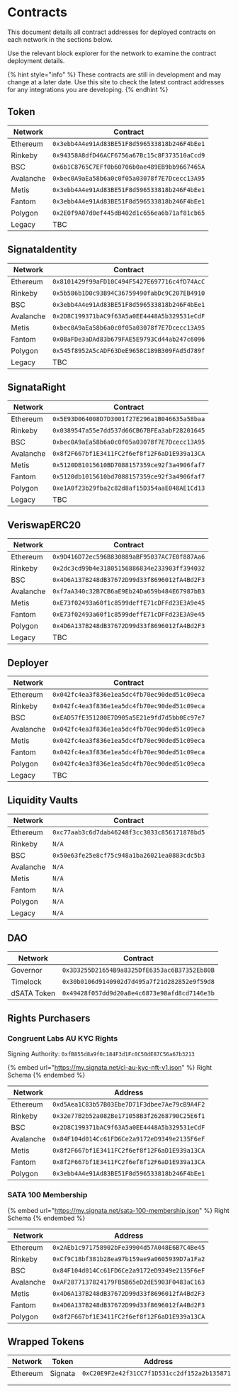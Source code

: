 # Contracts

This document details all contract addresses for deployed contracts on each network in the sections below.

Use the relevant block explorer for the network to examine the contract deployment details.

{% hint style="info" %}
These contracts are still in development and may change at a later date. Use this site to check the latest contract addresses for any integrations you are developing.
{% endhint %}

## Token

| Network   | Contract                                     |
| --------- | -------------------------------------------- |
| Ethereum  | `0x3ebb4A4e91Ad83BE51F8d596533818b246F4bEe1` |
| Rinkeby   | `0x94358A8dfD46ACF6756a67Bc15c8F373510aCcd9` |
| BSC       | `0x6b1C8765C7EFf0b60706b0ae489EB9bb9667465A` |
| Avalanche | `0xbec0A9aEa58b6a0c0f05a03078f7E7Dcecc13A95` |
| Metis     | `0x3ebb4A4e91Ad83BE51F8d596533818b246F4bEe1` |
| Fantom    | `0x3ebb4A4e91Ad83BE51F8d596533818b246F4bEe1` |
| Polygon   | `0x2E0f9A07d0ef445dB402d1c656ea6b71af81cb65` |
| Legacy    | TBC                                          |

## SignataIdentity

| Network   | Contract                                     |
| --------- | -------------------------------------------- |
| Ethereum  | `0x8101429f99aFD10C494F5427E697716c4fD74AcC` |
| Rinkeby   | `0x5b586b1D0c93B94C36759490fabDc9C207EB4910` |
| BSC       | `0x3ebb4A4e91Ad83BE51F8d596533818b246F4bEe1` |
| Avalanche | `0x2D8C199371bAC9f63A5a0EE4448A5b329531eCdF` |
| Metis     | `0xbec0A9aEa58b6a0c0f05a03078f7E7Dcecc13A95` |
| Fantom    | `0x0BaFDe3aDAd83b679FAE5E9793Cd44ab247c6096` |
| Polygon   | `0x545f8952A5cADF63DeE9658C189B309FAd5d789f` |
| Legacy    | TBC                                          |

## SignataRight

| Network   | Contract                                     |
| --------- | -------------------------------------------- |
| Ethereum  | `0x5E93D064008D7D3001f27E296a1B046635a58baa` |
| Rinkeby   | `0x0389547a55e7dd537d66CB67BFEa3abF28201645` |
| BSC       | `0xbec0A9aEa58b6a0c0f05a03078f7E7Dcecc13A95` |
| Avalanche | `0x8f2F667bf1E3411FC2f6ef8f12F6aD1E939a13CA` |
| Metis     | `0x5120DB1015610BD7088157359ce92f3a4906faf7` |
| Fantom    | `0x5120db1015610bd7088157359ce92f3a4906faf7` |
| Polygon   | `0xe1A0f23b29fba2c82d8af15D354aaE048AE1Cd13` |
| Legacy    | TBC                                          |

## VeriswapERC20

| Network   | Contract                                     |
| --------- | -------------------------------------------- |
| Ethereum  | `0x9D416D72ec596B830889aBF95037AC7E0f887Aa6` |
| Rinkeby   | `0x2dc3cd99b4e31805156886834e233903ff394032` |
| BSC       | `0x4D6A137B248dB37672D99d33f8696012fA4Bd2F3` |
| Avalanche | `0xf7aA340c32B7CB6aE9Eb24Da659b484E67987bB3` |
| Metis     | `0xE73f02493a60f1c8599deffE71cDFFd23E3A9e45` |
| Fantom    | `0xE73f02493a60f1c8599deffE71cDFFd23E3A9e45` |
| Polygon   | `0x4D6A137B248dB37672D99d33f8696012fA4Bd2F3` |
| Legacy    | TBC                                          |

## Deployer

| Network   | Contract                                     |
| --------- | -------------------------------------------- |
| Ethereum  | `0x042fc4ea3f836e1ea5dc4fb70ec90ded51c09eca` |
| Rinkeby   | `0x042fc4ea3f836e1ea5dc4fb70ec90ded51c09eca` |
| BSC       | `0xEAD57fE351280E7D905a5E21e9fd7d5bb0Ec97e7` |
| Avalanche | `0x042fc4ea3f836e1ea5dc4fb70ec90ded51c09eca` |
| Metis     | `0x042fc4ea3f836e1ea5dc4fb70ec90ded51c09eca` |
| Fantom    | `0x042fc4ea3f836e1ea5dc4fb70ec90ded51c09eca` |
| Polygon   | `0x042fc4ea3f836e1ea5dc4fb70ec90ded51c09eca` |
| Legacy    | TBC                                          |

## Liquidity Vaults

| Network   | Contract                                     |
| --------- | -------------------------------------------- |
| Ethereum  | `0xc77aab3c6d7dab46248f3cc3033c856171878bd5` |
| Rinkeby   | `N/A`                                        |
| BSC       | `0x50e63fe25e8cf75c948a1ba26021ea0883cdc5b3` |
| Avalanche | `N/A`                                        |
| Metis     | `N/A`                                        |
| Fantom    | `N/A`                                        |
| Polygon   | `N/A`                                        |
| Legacy    | `N/A`                                        |

## DAO

| Network     | Contract                                     |
| ----------- | -------------------------------------------- |
| Governor    | `0x3D3255D21654B9a8325DfE6353ac6B37352Eb80B` |
| Timelock    | `0x30b0106d9140902d7d495a7f21d282852e9f59d8` |
| dSATA Token | `0x49428f057dd9d20a8e4c6873e98afd8cd7146e3b` |

## Rights Purchasers

### Congruent Labs AU KYC Rights

Signing Authority: `0xfB855d8a9f0c184F3d1Fc0C50dE87C56a67b3213`

{% embed url="https://my.signata.net/cl-au-kyc-nft-v1.json" %}
Right Schema
{% endembed %}

| Network   | Address                                      |
| --------- | -------------------------------------------- |
| Ethereum  | `0xd5Aea1C83b57B03Ebe7D71F3dbee7Ae79cB9A4F2` |
| Rinkeby   | `0x32e77B2b52a082Be171058B3f26268790C25E6f1` |
| BSC       | `0x2D8C199371bAC9f63A5a0EE4448A5b329531eCdF` |
| Avalanche | `0x84F104d014Cc61FD6Ce2a9172eD9349e2135F6eF` |
| Metis     | `0x8f2F667bf1E3411FC2f6ef8f12F6aD1E939a13CA` |
| Fantom    | `0x8f2F667bf1E3411FC2f6ef8f12F6aD1E939a13CA` |
| Polygon   | `0x3ebb4A4e91Ad83BE51F8d596533818b246F4bEe1` |

### SATA 100 Membership

{% embed url="https://my.signata.net/sata-100-membership.json" %}
Right Schema
{% endembed %}

| Network   | Address                                      |
| --------- | -------------------------------------------- |
| Ethereum  | `0x2AEb1c971758902bFe39904d57A048E6B7C4Be45` |
| Rinkeby   | `0xCf9C18bf381b28ea97b159ae9a0605939D7a1Fa2` |
| BSC       | `0x84F104d014Cc61FD6Ce2a9172eD9349e2135F6eF` |
| Avalanche | `0xAF2877137824179FB5B65eD2dE5903F0483aC163` |
| Metis     | `0x4D6A137B248dB37672D99d33f8696012fA4Bd2F3` |
| Fantom    | `0x4D6A137B248dB37672D99d33f8696012fA4Bd2F3` |
| Polygon   | `0x8f2F667bf1E3411FC2f6ef8f12F6aD1E939a13CA` |

## Wrapped Tokens

| Network  | Token   | Address                                      |
| -------- | ------- | -------------------------------------------- |
| Ethereum | Signata | `0xC20E9F2e42f31CC7f1D531cc2df152a2b135871A` |
|          |         |                                              |
|          |         |                                              |

